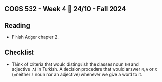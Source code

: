 COGS 532 - Week 4 :calendar: 24/10 - Fall 2024
-----------------------------------------------

Reading
-------
* Finish Adger chapter 2.


Checklist
---------
* Think of criteria that would distinguish the classes noun (`N`) and adjective
    (`A`) in Turkish. A decision procedure that would answer `N`, `A` or `X`
    (=neither a noun nor an adjective) whenever we give a word to it.


